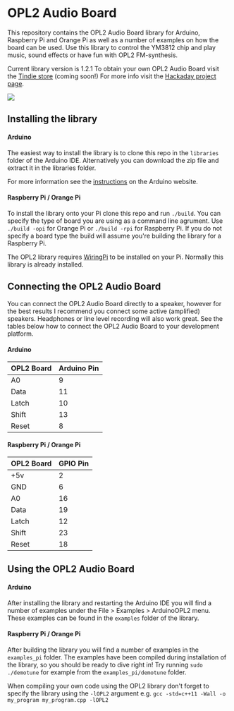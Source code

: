 # OPL2 Audio Board
This repository contains the OPL2 Audio Board library for Arduino, Raspberry Pi and Orange Pi as well as a number of examples on how the board can be used. Use this library to control the YM3812 chip and play music, sound effects or have fun with OPL2 FM-synthesis.

Current library version is 1.2.1
To obtain your own OPL2 Audio Board visit the [Tindie store](https://www.tindie.com) (coming soon!)
For more info visit the [Hackaday project page](https://hackaday.io/project/18995-opl2-audio-board-for-arduino-raspberry-pi).

![](https://raw.githubusercontent.com/DhrBaksteen/ArduinoOPL2/master/OPL2_board.JPG)

## Installing the library
#### Arduino
The easiest way to install the library is to clone this repo in the `libraries` folder of the Arduino IDE. Alternatively you can download the zip file and extract it in the libraries folder.

For more information see the [instructions](https://www.arduino.cc/en/Guide/Libraries) on the Arduino website.

#### Raspberry Pi / Orange Pi
To install the library onto your Pi clone this repo and run `./build`. You can specify the type of board you are using as a command line agrument. Use `./build -opi` for Orange Pi or `./build -rpi` for Raspberry Pi. If you do not specify a board type the build will assume you're building the library for a Raspberry Pi.

The OPL2 library requires [WiringPi](http://wiringpi.com/) to be installed on your Pi. Normally this library is already installed.

## Connecting the OPL2 Audio Board
You can connect the OPL2 Audio Board directly to a speaker, however for the best results I recommend you connect some active (amplified) speakers. Headphones or line level recording will also work great. See the tables below how to connect the OPL2 Audio Board to your development platform.

#### Arduino
| OPL2 Board | Arduino Pin |
|------------|-------------|
| A0 | 9 |
| Data | 11 |
| Latch | 10 |
| Shift | 13 |
| Reset | 8 |

#### Raspberry Pi / Orange Pi
| OPL2 Board | GPIO Pin |
|------------|-------------|
| +5v | 2 |
| GND | 6 |
| A0 | 16 |
| Data | 19 |
| Latch | 12 |
| Shift | 23 |
| Reset | 18 |

## Using the OPL2 Audio Board
#### Arduino
After installing the library and restarting the Arduino IDE you will find a number of examples under the File > Examples > ArduinoOPL2 menu. These examples can be found in the `examples` folder of the library.

#### Raspberry Pi / Orange Pi
After building the library you will find a number of examples in the `examples_pi` folder. The examples have been compiled during installation of the library, so you should be ready to dive right in! Try running `sudo ./demotune` for example from the `examples_pi/demotune` folder.

When compiling your own code using the OPL2 library don't forget to specify the library using the `-lOPL2` argument e.g. `gcc -std=c++11 -Wall -o my_program my_program.cpp -lOPL2`
